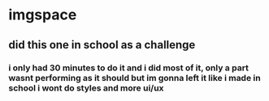 # imgspace
## did this one in school as a challenge

### i only had 30 minutes to do it and i did most of it, only a part wasnt performing as it should but im gonna left it like i made in school i wont do styles and more ui/ux